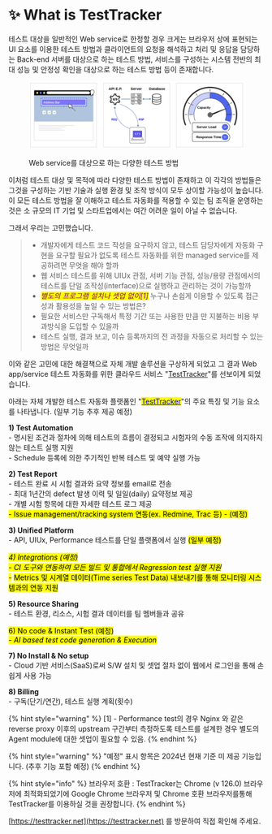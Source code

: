 # ✨ What is TestTracker

테스트 대상을 일반적인 Web service로 한정할 경우 크게는 브라우저 상에 표현되는 UI 요소를 이용한 테스트 방법과 클라이언트의 요청을 해석하고 처리 및 응답을 담당하는 Back-end 서버를 대상으로 하는 테스트 방법, 서비스를 구성하는 시스템 전반의 최대 성능 및 안정성 확인을 대상으로 하는 테스트 방법 등이 존재합니다.



<figure><img src="../.gitbook/assets/image (71).png" alt=""><figcaption><p>Web service를 대상으로 하는 다양한 테스트 방법</p></figcaption></figure>



이처럼 테스트 대상 및 목적에 따라 다양한 테스트 방법이 존재하고 이 각각의 방법들은 그것을 구성하는 기반 기술과 실행 환경 및 조작 방식이 모두 상이할 가능성이 높습니다. 이 모든 테스트 방법을 잘 이해하고 테스트 자동화를 적용할 수 있는 팀 조직을 운영하는 것은 소 규모의 IT 기업 및 스타트업에서는 여간 어려운 일이 아닐 수 없습니다.

그래서 우리는 고민했습니다.

> * 개발자에게 테스트 코드 작성을 요구하지 않고, 테스트 담당자에게 자동화 구현을 요구할 필요가 없도록 테스트 자동화를 위한 managed service를 제공하려면 무엇을 해야 할까
> * 웹 서비스 테스트를 위해 UIUx 관점, 서버 기능 관점, 성능/용량 관점에서의 테스트를 단일 조작성(interface)으로 실행하고 관리하는 것이 가능할까
> * _<mark style="color:purple;">별도의 프로그램 설치나 셋업 없이\[1]</mark>_ 누구나 손쉽게 이용할 수 있도록 접근성과 활용성을 높일 수 있는 방법은?
> * 필요한 서비스만 구독해서 특정 기간 또는 사용한 만큼 만 지불하는 비용 부과방식을 도입할 수 있을까
> * 테스트 실행, 결과 보고, 이슈 등록까지의 전 과정을 자동으로 처리할 수 있는 방법은 무엇일까



이와 같은 고민에 대한 해결책으로 자체 개발 솔루션을 구상하게 되었고 그 결과 Web app/service 테스트 자동화를 위한 클라우드 서비스 "[TestTracker](https://testtracker.net)"를 선보이게 되었습니다.



아래는 자체 개발한 테스트 자동화 플랫폼인 "[<mark style="color:blue;">TestTracker</mark>](https://testtracker.net)"의 주요 특징 및 기능 요소를 나타냅니다. (일부 기능 추후 제공 예정)

**1) Test Automation**\
&#x20; \- 명시된 조건과 절차에 의해 테스트의 흐름이 결정되고 시험자의 수동 조작에 의지하지 않는 테스트 실행 지원\
&#x20; \- Schedule 등록에 의한 주기적인 반복 테스트 및 예약 실행 가능

**2) Test Report**\
&#x20; \- 테스트 완료 시 시험 결과와 요약 정보를 email로 전송\
&#x20; \- 최대 1년간의 defect 발생 이력 및 일일(daily) 요약정보 제공\
&#x20; \- 개별 시험 항목에 대한 자세한 테스트 로그 제공\
&#x20; <mark style="background-color:yellow;">- Issue management/tracking system 연동(ex. Redmine, Trac 등) - (예정)</mark>

**3) Unified Platform**\
&#x20; \- API, UIUx, Performance 테스트를 단일 플랫폼에서 실행 <mark style="background-color:yellow;">(일부 예정)</mark>

_<mark style="background-color:yellow;">4) Integrations (예정)</mark>_\
&#x20; _<mark style="background-color:yellow;">- CI 도구와 연동하여 모든 빌드 및 통합에서 Regression test 실행 지원</mark>_\
&#x20; _<mark style="background-color:yellow;">-</mark>_ <mark style="background-color:yellow;"></mark><mark style="background-color:yellow;">Metrics 및 시계열 데이터(Time series Test Data) 내보내기를 통해 모니터링 시스템과의 연동 지원</mark>

**5) Resource Sharing**\
&#x20; \- 테스트 환경, 리소스, 시험 결과 데이터를 팀 멤버들과 공유

<mark style="background-color:yellow;">6) No code & Instant Test (예정)</mark>\
&#x20; _<mark style="background-color:yellow;">- AI based test code generation & Execution</mark>_

**7) No Install & No setup**\
&#x20; \- Cloud 기반 서비스(SaaS)로써 S/W 설치 및 셋업 절차 없이 웹에서 로그인을 통해 손쉽게 사용 가능

**8) Billing**\
&#x20; \- 구독(단기/연간), 테스트 실행 계획(횟수)



{% hint style="warning" %}
\[1] - Performance test의 경우 Nginx 와 같은 reverse proxy 이후의 upstream 구간부터 측정하도록 테스트를 설계한 경우 별도의 Agent module에 대한 셋업이 필요할 수 있음.
{% endhint %}

{% hint style="warning" %}
"예정" 표시 항목은 2024년 현재 기준 미 제공 기능입니다. (추후 기능 포함 예정)
{% endhint %}

{% hint style="info" %}
브라우저 호환 : TestTracker는 Chrome (v 126.0) 브라우저에 최적화되었기에 Google Chrome 브라우저 및 Chrome 호환 브라우저를통해 TestTracker를 이용하실 것을 권장합니다.
{% endhint %}



[https://testtracker.net](https://testtracker.net) 를 방문하여 직접 확인해 주세요.


